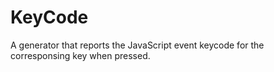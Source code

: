 # KeyCode
A generator that reports the JavaScript event keycode for the corresponsing key when pressed. 
